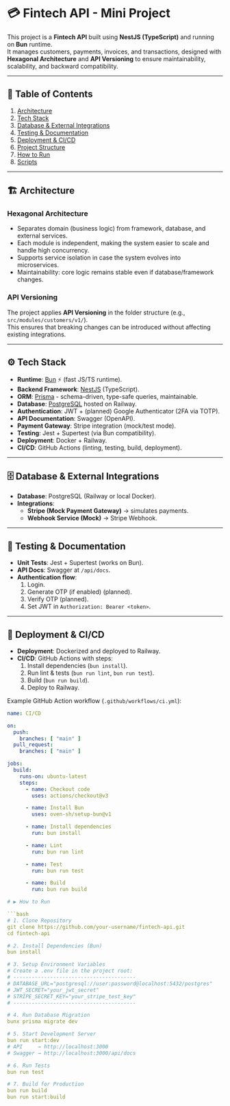 # 💳 Fintech API - Mini Project

This project is a **Fintech API** built using **NestJS (TypeScript)** and running on **Bun** runtime.  
It manages customers, payments, invoices, and transactions, designed with **Hexagonal Architecture** and **API Versioning** to ensure maintainability, scalability, and backward compatibility.

---

## 📑 Table of Contents
1. [Architecture](#-architecture)  
2. [Tech Stack](#-tech-stack)  
3. [Database & External Integrations](#-database--external-integrations)  
4. [Testing & Documentation](#-testing--documentation)  
5. [Deployment & CI/CD](#-deployment--cicd)  
6. [Project Structure](#-project-structure)  
7. [How to Run](#-how-to-run)  
8. [Scripts](#-scripts-bun)  

---

## 🏗 Architecture

### Hexagonal Architecture
- Separates domain (business logic) from framework, database, and external services.  
- Each module is independent, making the system easier to scale and handle high concurrency.  
- Supports service isolation in case the system evolves into microservices.  
- Maintainability: core logic remains stable even if database/framework changes.  

### API Versioning
The project applies **API Versioning** in the folder structure (e.g., `src/modules/customers/v1/`).  
This ensures that breaking changes can be introduced without affecting existing integrations.

---

## ⚙ Tech Stack

- **Runtime**: [Bun](https://bun.sh/) ⚡ (fast JS/TS runtime).  
- **Backend Framework**: [NestJS](https://nestjs.com/) (TypeScript).  
- **ORM**: [Prisma](https://www.prisma.io/) - schema-driven, type-safe queries, maintainable.  
- **Database**: [PostgreSQL](https://www.postgresql.org/) hosted on Railway.  
- **Authentication**: JWT + (planned) Google Authenticator (2FA via TOTP).  
- **API Documentation**: Swagger (OpenAPI).  
- **Payment Gateway**: Stripe integration (mock/test mode).  
- **Testing**: Jest + Supertest (via Bun compatibility).  
- **Deployment**: Docker + Railway.  
- **CI/CD**: GitHub Actions (linting, testing, build, deployment).  

---

## 🗄 Database & External Integrations

- **Database**: PostgreSQL (Railway or local Docker).  
- **Integrations**:  
  - **Stripe (Mock Payment Gateway)** → simulates payments.  
  - **Webhook Service (Mock)** → Stripe Webhook.  

---

## 🧪 Testing & Documentation

- **Unit Tests**: Jest + Supertest (works on Bun).  
- **API Docs**: Swagger at `/api/docs`.  
- **Authentication flow**:  
  1. Login.  
  2. Generate OTP (if enabled) (planned).  
  3. Verify OTP (planned).  
  4. Set JWT in `Authorization: Bearer <token>`.  

---

## 🚀 Deployment & CI/CD

- **Deployment**: Dockerized and deployed to Railway.  
- **CI/CD**: GitHub Actions with steps:
  1. Install dependencies (`bun install`).  
  2. Run lint & tests (`bun run lint`, `bun run test`).  
  3. Build (`bun run build`).  
  4. Deploy to Railway.  

Example GitHub Action workflow (`.github/workflows/ci.yml`):

```yaml
name: CI/CD

on:
  push:
    branches: [ "main" ]
  pull_request:
    branches: [ "main" ]

jobs:
  build:
    runs-on: ubuntu-latest
    steps:
      - name: Checkout code
        uses: actions/checkout@v3

      - name: Install Bun
        uses: oven-sh/setup-bun@v1

      - name: Install dependencies
        run: bun install

      - name: Lint
        run: bun run lint

      - name: Test
        run: bun run test

      - name: Build
        run: bun run build

# ▶ How to Run

```bash
# 1. Clone Repository
git clone https://github.com/your-username/fintech-api.git
cd fintech-api

# 2. Install Dependencies (Bun)
bun install

# 3. Setup Environment Variables
# Create a .env file in the project root:
# ----------------------------------------
# DATABASE_URL="postgresql://user:password@localhost:5432/postgres"
# JWT_SECRET="your_jwt_secret"
# STRIPE_SECRET_KEY="your_stripe_test_key"
# ----------------------------------------

# 4. Run Database Migration
bunx prisma migrate dev

# 5. Start Development Server
bun run start:dev
# API     → http://localhost:3000
# Swagger → http://localhost:3000/api/docs

# 6. Run Tests
bun run test

# 7. Build for Production
bun run build
bun run start:build
